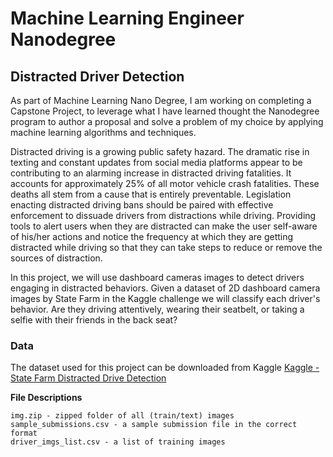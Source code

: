 # Machine Learning Engineer Nanodegree
## Distracted Driver Detection

As part of Machine Learning Nano Degree, I am working on completing a Capstone Project, to leverage what I have learned thought the Nanodegree program to author a proposal and solve a problem of my choice by applying machine learning algorithms and techniques.

Distracted driving is a growing public safety hazard.  The dramatic rise in texting and constant updates from social media platforms appear to be contributing to an alarming increase in distracted driving fatalities. It accounts for approximately 25% of all motor vehicle crash fatalities. These deaths all stem from a cause that is entirely preventable. Legislation enacting distracted driving bans should be paired with effective enforcement to dissuade drivers from distractions while driving. Providing tools to alert users when they are distracted can make the user self-aware of his/her actions and notice the frequency at which they are getting distracted while driving so that they can take steps to reduce or remove the sources of distraction.

In this project, we will use dashboard cameras images to detect drivers engaging in distracted behaviors. Given a dataset of 2D dashboard camera images by State Farm in the Kaggle challenge we will classify each driver's behavior. Are they driving attentively, wearing their seatbelt, or taking a selfie with their friends in the back seat?


### Data

The dataset used for this project can be downloaded from Kaggle  [Kaggle - State Farm Distracted Drive Detection](https://www.kaggle.com/c/state-farm-distracted-driver-detection/data)

**File Descriptions**

	img.zip - zipped folder of all (train/text) images
	sample_submissions.csv - a sample submission file in the correct format
	driver_imgs_list.csv - a list of training images 
